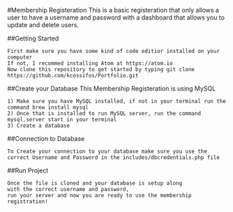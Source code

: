 #Membership Registeration
This is a basic registeration that only allows a user to have a username and password with a dashboard that allows you to update and delete users.

##Getting Started
```
First make sure you have some kind of code editior installed on your computer
If not, I recommed installing Atom at https://atom.io
Now clone this repository to get started by typing git clone https://github.com/kcossifos/Portfolio.git
```

##Create your Database
This Membership Registeration is using MySQL
```
1) Make sure you have MySQL installed, if not in your terminal run the command brew install mysql
2) Once that is installed to run MySQL server, run the command mysql.server start in your terminal
3) Create a database
```

##Connection to Database 

```
To Create your connection to your database make sure you use the 
correct Username and Password in the includes/dbcredentials.php file
```

##Run Project 

``` 
Once the file is cloned and your database is setup along 
with the correct username and password, 
run your server and now you are ready to use the membership registration!
```
